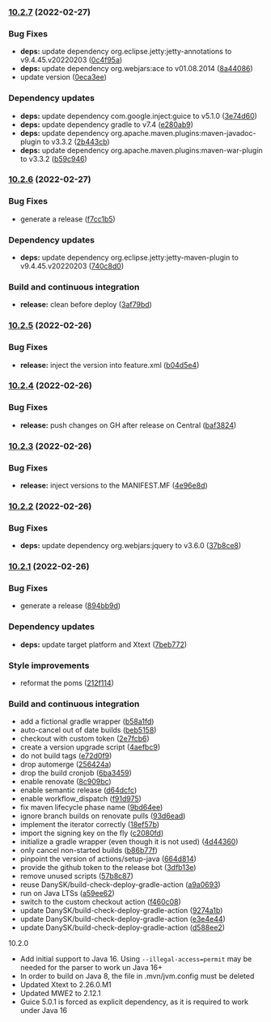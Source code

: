### [10.2.7](https://github.com/Protelis/Protelis-Parser/compare/10.2.6...10.2.7) (2022-02-27)


### Bug Fixes

* **deps:** update dependency org.eclipse.jetty:jetty-annotations to v9.4.45.v20220203 ([0c4f95a](https://github.com/Protelis/Protelis-Parser/commit/0c4f95a3d21adf1158c96ae3f20d048b98f1d0c1))
* **deps:** update dependency org.webjars:ace to v01.08.2014 ([8a44086](https://github.com/Protelis/Protelis-Parser/commit/8a44086d02471d9545be27f3af35bedda969ad22))
* update version ([0eca3ee](https://github.com/Protelis/Protelis-Parser/commit/0eca3ee531ed8edb2f54a7e0f4a240001f17d40b))


### Dependency updates

* **deps:** update dependency com.google.inject:guice to v5.1.0 ([3e74d60](https://github.com/Protelis/Protelis-Parser/commit/3e74d602391c97db7953a1ea9b3b59e892c04015))
* **deps:** update dependency gradle to v7.4 ([e280ab9](https://github.com/Protelis/Protelis-Parser/commit/e280ab96f6711417f48eb69a050460a0ea5dd051))
* **deps:** update dependency org.apache.maven.plugins:maven-javadoc-plugin to v3.3.2 ([2b443cb](https://github.com/Protelis/Protelis-Parser/commit/2b443cb842dcd57acb64e92d78bbfc3a96ff7936))
* **deps:** update dependency org.apache.maven.plugins:maven-war-plugin to v3.3.2 ([b59c946](https://github.com/Protelis/Protelis-Parser/commit/b59c946f194efb4ea6779e84879e39280ec2f5b3))

### [10.2.6](https://github.com/Protelis/Protelis-Parser/compare/10.2.5...10.2.6) (2022-02-27)


### Bug Fixes

* generate a release ([f7cc1b5](https://github.com/Protelis/Protelis-Parser/commit/f7cc1b5dbb7d7c0ff74f39eaa6054fecfa59d55b))


### Dependency updates

* **deps:** update dependency org.eclipse.jetty:jetty-maven-plugin to v9.4.45.v20220203 ([740c8d0](https://github.com/Protelis/Protelis-Parser/commit/740c8d0241aa3842559c8b5727bbb698850c197a))


### Build and continuous integration

* **release:** clean before deploy ([3af79bd](https://github.com/Protelis/Protelis-Parser/commit/3af79bd26a1bad5469a692cc90644036cd9aab03))

### [10.2.5](https://github.com/Protelis/Protelis-Parser/compare/10.2.4...10.2.5) (2022-02-26)


### Bug Fixes

* **release:** inject the version into feature.xml ([b04d5e4](https://github.com/Protelis/Protelis-Parser/commit/b04d5e4d4630872902015dcca0ec74400d03c97f))

### [10.2.4](https://github.com/Protelis/Protelis-Parser/compare/10.2.3...10.2.4) (2022-02-26)


### Bug Fixes

* **release:** push changes on GH after release on Central ([baf3824](https://github.com/Protelis/Protelis-Parser/commit/baf3824642c675dad95f5fbe662fa4416f2d21d4))

### [10.2.3](https://github.com/Protelis/Protelis-Parser/compare/10.2.2...10.2.3) (2022-02-26)


### Bug Fixes

* **release:** inject versions to the MANIFEST.MF ([4e96e8d](https://github.com/Protelis/Protelis-Parser/commit/4e96e8d288fab4eed27003d4404d72a226af1512))

### [10.2.2](https://github.com/Protelis/Protelis-Parser/compare/10.2.1...10.2.2) (2022-02-26)


### Bug Fixes

* **deps:** update dependency org.webjars:jquery to v3.6.0 ([37b8ce8](https://github.com/Protelis/Protelis-Parser/commit/37b8ce80ff600dad442a8052ae02e7e6652dcd66))

### [10.2.1](https://github.com/Protelis/Protelis-Parser/compare/10.2.0...10.2.1) (2022-02-26)


### Bug Fixes

* generate a release ([894bb9d](https://github.com/Protelis/Protelis-Parser/commit/894bb9da5067342ab0a45052ec02f86de90f1fa0))


### Dependency updates

* **deps:** update target platform and Xtext ([7beb772](https://github.com/Protelis/Protelis-Parser/commit/7beb772206636c37d602f3917f2eddb035f32d02))


### Style improvements

* reformat the poms ([212f114](https://github.com/Protelis/Protelis-Parser/commit/212f114877ed56df9cc9492fa34aac67cc712563))


### Build and continuous integration

* add a fictional gradle wrapper ([b58a1fd](https://github.com/Protelis/Protelis-Parser/commit/b58a1fd85853dea740f7022fc97a7fb08302b012))
* auto-cancel out of date builds ([beb5158](https://github.com/Protelis/Protelis-Parser/commit/beb51586ca5027a91e80ac7c5bc9759f2a13b41d))
* checkout with custom token ([2e7fcb6](https://github.com/Protelis/Protelis-Parser/commit/2e7fcb6181ef2e66b7fb73fb2736097b7ac01462))
* create a version upgrade script ([4aefbc9](https://github.com/Protelis/Protelis-Parser/commit/4aefbc97e7ec18423fbef15b4f19b2b88fdce170))
* do not build tags ([e72d0f9](https://github.com/Protelis/Protelis-Parser/commit/e72d0f9209c57881096cae6525b954f4ed16fb96))
* drop automerge ([256424a](https://github.com/Protelis/Protelis-Parser/commit/256424a80e63978aa7667c7389a609baf7b1466b))
* drop the build cronjob ([6ba3459](https://github.com/Protelis/Protelis-Parser/commit/6ba345906fb066b5edd7481d21d48291acc1f2f2))
* enable renovate ([8c909bc](https://github.com/Protelis/Protelis-Parser/commit/8c909bc068f588e3ae6c5e0ca34552f598f84215))
* enable semantic release ([d64dcfc](https://github.com/Protelis/Protelis-Parser/commit/d64dcfc0e0647f1b3d8089506fa19dd4ae1e9830))
* enable workflow_dispatch ([f91d975](https://github.com/Protelis/Protelis-Parser/commit/f91d975ede9e5c7bf1b400efea15f040f092db8b))
* fix maven lifecycle phase name ([9bd64ee](https://github.com/Protelis/Protelis-Parser/commit/9bd64eee91f9b08314811e2165b388d5283fd6d9))
* ignore branch builds on renovate pulls ([93d6ead](https://github.com/Protelis/Protelis-Parser/commit/93d6eadb46f69dd87dcc12a75c35cf2d7c38c98b))
* implement the iterator correctly ([18ef57b](https://github.com/Protelis/Protelis-Parser/commit/18ef57bd1a1de9181a32dbceca21c7607e593786))
* import the signing key on the fly ([c2080fd](https://github.com/Protelis/Protelis-Parser/commit/c2080fde00396f13964c79a9f605de8340d94210))
* initialize a gradle wrapper (even though it is not used) ([4d44360](https://github.com/Protelis/Protelis-Parser/commit/4d443604d8bd27409fe7281abb8a1a7060dec71a))
* only cancel non-started builds ([b86b77f](https://github.com/Protelis/Protelis-Parser/commit/b86b77fc6a6c02154986693c40e86511915a9dc4))
* pinpoint the version of actions/setup-java ([664d814](https://github.com/Protelis/Protelis-Parser/commit/664d814c4affd651b19c4ae750121c10eec47253))
* provide the github token to the release bot ([3dfb13e](https://github.com/Protelis/Protelis-Parser/commit/3dfb13e343bfb73b1a03ac3262e1454d8bd39724))
* remove unused scripts ([57b8c87](https://github.com/Protelis/Protelis-Parser/commit/57b8c87a14c9de6fb34bd1daca1950df1f162d21))
* reuse DanySK/build-check-deploy-gradle-action ([a9a0693](https://github.com/Protelis/Protelis-Parser/commit/a9a0693db2dbf4f17c575c9933f50e525ef5fd5f))
* run on Java LTSs ([a59ee62](https://github.com/Protelis/Protelis-Parser/commit/a59ee62baba04897c957669a8fe34d64e85bb893))
* switch to the custom checkout action ([f460c08](https://github.com/Protelis/Protelis-Parser/commit/f460c08054d84522e1235c8f57dd6a52f8bec1e5))
* update DanySK/build-check-deploy-gradle-action ([9274a1b](https://github.com/Protelis/Protelis-Parser/commit/9274a1beb0e0d39b31efbfa5da78460bf8414dce))
* update DanySK/build-check-deploy-gradle-action ([e3e4e44](https://github.com/Protelis/Protelis-Parser/commit/e3e4e44945a715f7c075f5b70c35af0b73c73b82))
* update DanySK/build-check-deploy-gradle-action ([d588ee2](https://github.com/Protelis/Protelis-Parser/commit/d588ee2a60283213ea9910a7d76281dcdb03e09a))

10.2.0

* Add initial support to Java 16. Using `--illegal-access=permit` may be needed for the parser to work un Java 16+
* In order to build on Java 8, the file in .mvn/jvm.config must be deleted
* Updated Xtext to 2.26.0.M1
* Updated MWE2 to 2.12.1
* Guice 5.0.1 is forced as explicit dependency, as it is required to work under Java 16
